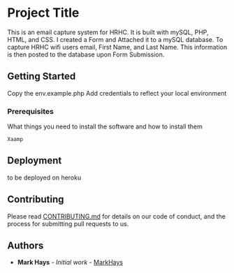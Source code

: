 # Project Title

This is an email capture system for HRHC. It is built with mySQL, PHP, HTML, and CSS.
I created a Form and Attached it to a mySQL database. To capture HRHC wifi users email, 
First Name, and Last Name. This information is then posted to the database upon Form 
Submission. 

## Getting Started

Copy the env.example.php
Add credentials to reflect your local environment

### Prerequisites

What things you need to install the software and how to install them

```
Xaamp

```

## Deployment

to be deployed on heroku



## Contributing

Please read [CONTRIBUTING.md](https://gist.github.com/PurpleBooth/b24679402957c63ec426) for details on our code of conduct, and the process for submitting pull requests to us.


## Authors

* **Mark Hays** - *Initial work* - [MarkHays](https://github.com/MarkHays)

